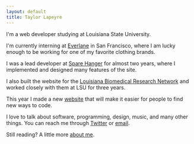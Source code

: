 ```yaml
---
layout: default
title: Taylor Lapeyre
---
```


I'm a web developer studying at Louisiana State University.

I'm currently interning at [Everlane][everlane] in San Francisco, where I am lucky enough to be working for one of my favorite clothing brands.

I was a lead developer at [Spare Hanger][sh] for almost two years, where I implemented and designed many features of the site.

I also built the website for the [Louisiana Biomedical Research Network][lbrn] and worked closely with them at LSU for three years.

This year I made a new [website][agora] that will make it easier for people to find new ways to code.

I love to talk about software, programming, design, music, and many other things. You can reach me through [Twitter][twitter] or [email][email].

Still reading? A little more [about me][about].

[sh]: http://sparehanger.com
[everlane]: http://everlane.com
[lbrn]: http://lbrn.lsu.edu
[agora]: https://github.com/taylorlapeyre/agora
[twitter]: http://twitter.com/taylorlapeyre
[email]: mailto:hello@taylorlapeyre.me
[about]: /about
